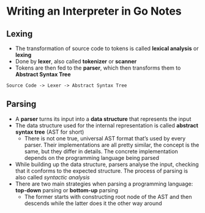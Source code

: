 # Writing an Interpreter in Go Notes

## Lexing

- The transformation of source code to tokens is called **lexical analysis**
  or **lexing**
- Done by **lexer**, also called **tokenizer** or **scanner**
- Tokens are then fed to the **parser**, which then transforms them to **Abstract
  Syntax Tree**

```
Source Code -> Lexer -> Abstract Syntax Tree
```

## Parsing
- A **parser** turns its input into a **data structure** that represents the input
- The data structure used for the internal representation is called **abstract
  syntax tree** (AST for short)
  * There is not one true, universal AST format that’s used by every parser. Their
    implementations are all pretty similar, the concept is the same, but they
    differ in details. The concrete implementation depends on the programming
    language being parsed
- While building up the data structure, parsers analyse the input, checking
  that it conforms to the expected structure. The process of parsing is also
  called *syntactic analysis*
- There are two main strategies when parsing a programming language: **top-down**
  parsing or **bottom-up** parsing
  * The former starts with constructing root node of the AST and then descends
    while the latter does it the other way around
